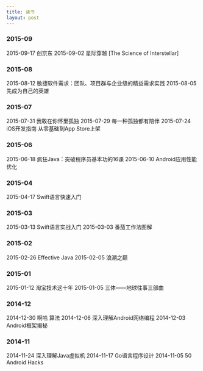 ```yaml
---
title: 读书
layout: post
---
```


### 2015-09
2015-09-17 创京东
2015-09-02 星际穿越 [The Science of Interstellar]
### 2015-08
2015-08-12 敏捷软件需求：团队、项目群与企业级的精益需求实践
2015-08-05 先成为自己的英雄
### 2015-07
2015-07-31 我敢在你怀里孤独
2015-07-29 每一种孤独都有陪伴
2015-07-24 iOS开发指南 从零基础到App Store上架
### 2015-06
2015-06-18 疯狂Java：突破程序员基本功的16课
2015-06-10 Android应用性能优化
### 2015-04
2015-04-17 Swift语言快速入门
### 2015-03
2015-03-13 Swift语言实战入门
2015-03-03 番茄工作法图解
### 2015-02
2015-02-26 Effective Java
2015-02-05 浪潮之巅
### 2015-01
2015-01-12 淘宝技术这十年
2015-01-05 三体——地球往事三部曲
### 2014-12
2014-12-30 啊哈 算法
2014-12-06 深入理解Android网络编程
2014-12-03 Android框架揭秘
### 2014-11
2014-11-24 深入理解Java虚拟机
2014-11-17 Go语言程序设计
2014-11-05 50 Android Hacks